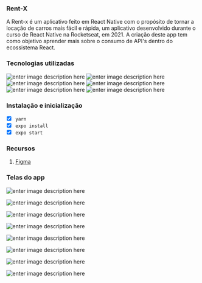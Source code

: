 
### Rent-X
A Rent-x é um aplicativo feito em React Native com o propósito de tornar a locação de carros mais fácil e rápida, um aplicativo desenvolvido durante o curso de React Native na Rocketseat, em 2021. A criação deste app tem como objetivo aprender mais sobre o consumo de API's dentro do ecossistema React.

### Tecnologias utilizadas
![enter image description here](https://github.com/lucxsbueno/rent-x/raw/main/brands/react.svg)
![enter image description here](https://github.com/lucxsbueno/rent-x/raw/main/brands/js.svg)
![enter image description here](https://github.com/lucxsbueno/rent-x/raw/main/brands/vs-code.svg)
![enter image description here](https://github.com/lucxsbueno/rent-x/raw/main/brands/node-js.svg)
![enter image description here](https://github.com/lucxsbueno/rent-x/raw/main/brands/android.svg)
![enter image description here](https://github.com/lucxsbueno/rent-x/raw/main/brands/ios.svg)

### Instalação e inicialização
- [x] ```yarn```
- [x] ```expo install```
- [x] ```expo start```

### Recursos  
1. [Figma](https://www.figma.com/file/4ojyGi2mGuQaGK0sUHMAqB/RentX-Ignite?node-id=0:1)

### Telas do app
![enter image description here](https://github.com/lucxsbueno/rent-x/raw/main/figma/splash.svg)

![enter image description here](https://github.com/lucxsbueno/rent-x/raw/main/figma/home.svg)

![enter image description here](https://github.com/lucxsbueno/rent-x/raw/main/figma/escolher-data.svg)

![enter image description here](https://github.com/lucxsbueno/rent-x/raw/main/figma/detalhes.svg)

![enter image description here](https://github.com/lucxsbueno/rent-x/raw/main/figma/detalhes-1.svg)

![enter image description here](https://github.com/lucxsbueno/rent-x/raw/main/figma/data-escolhida.svg)

![enter image description here](https://github.com/lucxsbueno/rent-x/raw/main/figma/agendamentos.svg)

![enter image description here](https://github.com/lucxsbueno/rent-x/raw/main/figma/agendamento-concluido.svg)
